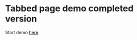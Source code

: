 # Tabbed page demo completed version

Start demo [here](https://github.com/EcareServices/EcareLab/tree/master/CodeLabs/Xamarin/Forms/TabbedPageDemo/Start).